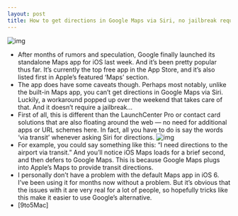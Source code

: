 ```yaml
---
layout: post
title: How to get directions in Google Maps via Siri, no jailbreak required
---
```

![img](http://media.idownloadblog.com/wp-content/uploads/2012/12/google-maps-navigation.png)
* After months of rumors and speculation, Google finally launched its standalone Maps app for iOS last week. And it’s been pretty popular thus far. It’s currently the top free app in the App Store, and it’s also listed first in Apple’s featured ‘Maps’ section.
* The app does have some caveats though. Perhaps most notably, unlike the built-in Maps app, you can’t get directions in Google Maps via Siri. Luckily, a workaround popped up over the weekend that takes care of that. And it doesn’t require a jailbreak…
* First of all, this is different than the LaunchCenter Pro or contact card solutions that are also floating around the web — no need for additional apps or URL schemes here. In fact, all you have to do is say the words ‘via transit’ whenever asking Siri for directions.
![img](http://media.idownloadblog.com/wp-content/uploads/2012/12/siri-google-maps.png)
* For example, you could say something like this: “I need directions to the airport via transit.” And you’ll notice iOS Maps loads for a brief second, and then defers to Google Maps. This is because Google Maps plugs into Apple’s Maps to provide transit directions.
* I personally don’t have a problem with the default Maps app in iOS 6. I’ve been using it for months now without a problem. But it’s obvious that the issues with it are very real for a lot of people, so hopefully tricks like this make it easier to use Google’s alternative.
* [9to5Mac]

